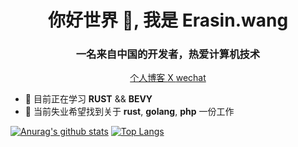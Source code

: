 <h1 align="center">你好世界 👋, 我是 Erasin.wang </h1>
<h3 align="center">一名来自中国的开发者，热爱计算机技术</h3>

<p align="center">
  <a href="https://erasin.wang"> 个人博客 </a>
  <a href="https://twitter.com/erasin"> X </a>
  <a href="#"> wechat </a>
</p>

- 🌱 目前正在学习 **RUST** && **BEVY**
- 👯 当前失业希望找到关于 **rust**, **golang**, **php** 一份工作

[![Anurag's github stats](https://github-readme-stats.vercel.app/api?username=erasin&show_icons=true)](https://github.com/erasin/)
[![Top Langs](https://github-readme-stats.vercel.app/api/top-langs/?username=erasin&layout=compact)](https://github.com/erasin)

